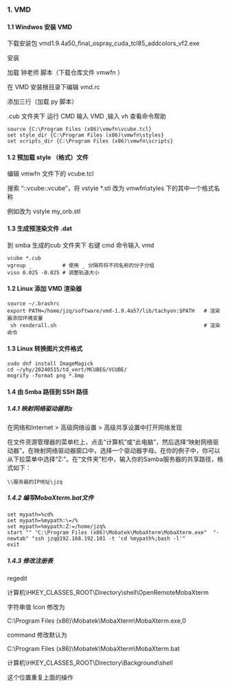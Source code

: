 ### 1. VMD 

#### 1.1 Windwos 安装 VMD

下载安装包 vmd1.9.4a50_final_ospray_cuda_tcl85_addcolors_vf2.exe

安装

加载 钟老师 脚本（下载仓库文件 vmwfn ）

在 VMD 安装根目录下编辑 vmd.rc

添加三行（加载 py 脚本）

.cub 文件夹下 运行 CMD 输入 VMD ,输入 vh 查看命令帮助

```
source {C:\Program Files (x86)\vmwfn\vcube.tcl}
set style_dir {C:\Program Files (x86)\vmwfn\styles}
set scripts_dir {C:\Program Files (x86)\vmwfn\scripts}
```

#### 1.2 预加载 style （格式）文件

编辑 vmwfn 文件下的 vcube.tcl

搜索 “::vcube::vcube”，将 vstyle *.stl 改为 vmwfn\styles 下的其中一个格式名称

例如改为 vstyle my_orb.stl

#### 1.3 生成预渲染文件 .dat

到 smba 生成的cub 文件夹下 右键 cmd 命令输入 vmd


```
vcube *.cub
vgroup _          # 使用 _ 分隔符将不同名称的分子分组
viso 0.025 -0.025 # 调整轨道大小
```




#### 1.2 Linux 添加 VMD 渲染器


```
source ~/.brashrc
export PATH=/home/jzq/software/vmd-1.9.4a57/lib/tachyon:$PATH   # 渲染器添加环境变量
 sh renderall.sh                                                # 渲染命令
```

#### 1.3 Linux 转换图片文件格式


```
sudo dnf install ImageMagick
cd ~/yhy/20240515/td_vert/MCUBEG/VCUBE/
mogrify -format png *.bmp
```

#### 1.4 由 Smba 路径到 SSH 路径

##### 1.4.1 映射网络驱动器到z

在网络和Internet > 高级网络设置 > 高级共享设置中打开网络发现

在文件资源管理器的菜单栏上，点击“计算机”或“此电脑”，然后选择“映射网络驱动器”。在映射网络驱动器窗口中，选择一个驱动器字母。在你的例子中，你可以从下拉菜单中选择“Z:”。在“文件夹”栏中，输入你的Samba服务器的共享路径，格式如下：

```
\\服务器的IP地址\jzq
```

##### 1.4.2 编写MobaXterm.bat文件
```
set mypath=%cd%
set mypath=%mypath:\=/%
set mypath=%mypath:Z:=/home/jzq%
start "" "C:\Program Files (x86)\Mobatek\MobaXterm\MobaXterm.exe"  "-newtab" "ssh jzq@192.168.192.101 -t 'cd %mypath%;bash -l'"
exit
```

##### 1.4.3 修改注册表

regedit

计算机\HKEY_CLASSES_ROOT\Directory\shell\OpenRemoteMobaXterm

字符串值 Icon 修改为

C:\Program Files (x86)\Mobatek\MobaXterm\MobaXterm.exe,0

command 修改默认为

C:\Program Files (x86)\Mobatek\MobaXterm\MobaXterm.bat

计算机\HKEY_CLASSES_ROOT\Directory\Background\shell

这个位置重复上面的操作
